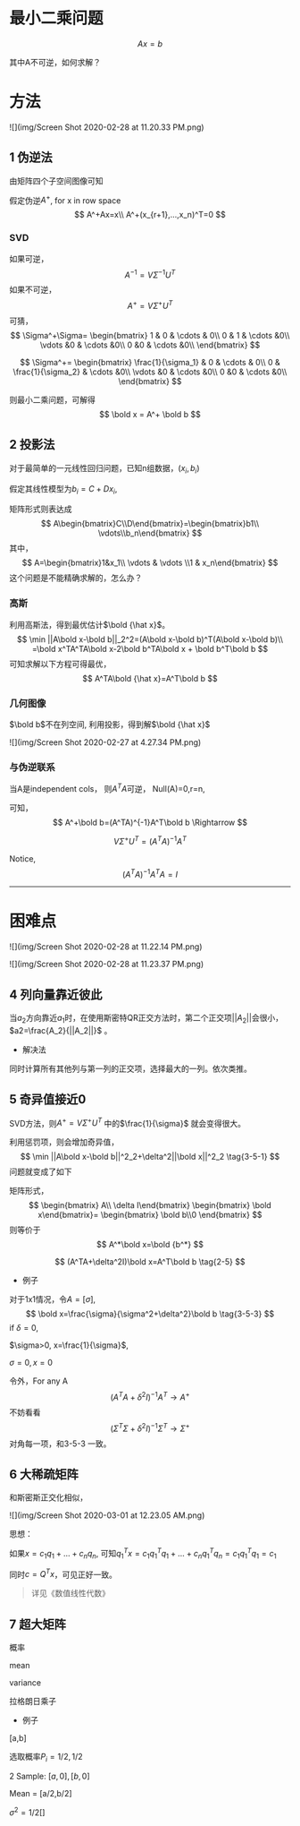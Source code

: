 # 最小二乘问题

$$
Ax=b
$$

其中A不可逆，如何求解？

# 方法

![](img/Screen Shot 2020-02-28 at 11.20.33 PM.png)

## 1 伪逆法

由矩阵四个子空间图像可知

假定伪逆$A^+$, for x in row space
$$
A^+Ax=x\\
A^+(x_{r+1},...,x_n)^T=0
$$

### SVD

如果可逆，
$$
A^{-1}=V\Sigma^{-1}U^T
$$
如果不可逆，
$$
A^+=V\Sigma^+U^T 
$$
可猜，
$$
\Sigma^+\Sigma=
\begin{bmatrix} 1 & 0 & \cdots & 0\\
0 & 1 & \cdots &0\\
\vdots &0 & \cdots &0\\
0 &0 & \cdots &0\\
\end{bmatrix}
$$

$$
\Sigma^+=
\begin{bmatrix} \frac{1}{\sigma_1} & 0 & \cdots & 0\\
0 & \frac{1}{\sigma_2} & \cdots &0\\
\vdots &0 & \cdots &0\\
0 &0 & \cdots &0\\
\end{bmatrix}
$$

则最小二乘问题，可解得
$$
\bold x = A^+ \bold b
$$


## 2 投影法

对于最简单的一元线性回归问题，已知n组数据，$(x_i,b_i)$

假定其线性模型为$b_i = C+Dx_i$, 

矩阵形式则表达成
$$
A\begin{bmatrix}C\\D\end{bmatrix}=\begin{bmatrix}b1\\ \vdots\\b_n\end{bmatrix}
$$
其中，
$$
A=\begin{bmatrix}1&x_1\\ \vdots & \vdots \\1 & x_n\end{bmatrix}
$$
这个问题是不能精确求解的，怎么办？

### 高斯

利用高斯法，得到最优估计$\bold {\hat x}$。
$$
\min ||A\bold x-\bold b||_2^2=(A\bold x-\bold b)^T(A\bold x-\bold b)\\
=\bold x^TA^TA\bold x-2\bold b^TA\bold x + \bold b^T\bold b
$$
可知求解以下方程可得最优，
$$
A^TA\bold {\hat x}=A^T\bold b
$$

### 几何图像

$\bold b$不在列空间, 利用投影，得到解$\bold {\hat x}$

![](img/Screen Shot 2020-02-27 at 4.27.34 PM.png)

### 与伪逆联系

当A是independent cols， 则$A^TA$可逆， Null(A)=0,r=n,

可知，
$$
A^+\bold b=(A^TA)^{-1}A^T\bold b \Rightarrow
$$

$$
V\Sigma^+U^T=(A^TA)^{-1}A^T
$$

Notice,
$$
(A^TA)^{-1}A^TA=I
$$

---

 # 困难点

![](img/Screen Shot 2020-02-28 at 11.22.14 PM.png)

![](img/Screen Shot 2020-02-28 at 11.23.37 PM.png)

 

## 4 列向量靠近彼此

当$a_2$方向靠近$a_1$时，在使用斯密特QR正交方法时，第二个正交项$||A_2||$会很小，$a2=\frac{A_2}{||A_2||}$ 。

- 解决法

同时计算所有其他列与第一列的正交项，选择最大的一列。依次类推。

## 5 奇异值接近0

SVD方法，则$A^+=V\Sigma^+U^T$ 中的$\frac{1}{\sigma}$ 就会变得很大。

利用惩罚项，则会增加奇异值，
$$
\min ||A\bold x-\bold b||^2_2+\delta^2||\bold x||^2_2
\tag{3-5-1}
$$
问题就变成了如下

矩阵形式，
$$
\begin{bmatrix} A\\ \delta I\end{bmatrix}
\begin{bmatrix} \bold x\end{bmatrix}=
\begin{bmatrix} \bold b\\0 \end{bmatrix}
$$
则等价于
$$
A^*\bold x=\bold {b^*}
$$

$$
(A^TA+\delta^2I)\bold x=A^T\bold b
\tag{2-5}
$$

- 例子

对于1x1情况，令$A=[\sigma]$,
$$
\bold x=\frac{\sigma}{\sigma^2+\delta^2}\bold b
\tag{3-5-3}
$$
if $\delta=0$, 

$\sigma>0, x=\frac{1}{\sigma}$,

$\sigma=0, x = 0$

令外，For any A
$$
(A^TA+\delta^2I)^{-1}A^T \to A^+
$$
不妨看看
$$
(\Sigma^T\Sigma+\delta^2I)^{-1}\Sigma^T \to \Sigma^+
$$
对角每一项，和3-5-3 一致。

## 6 大稀疏矩阵

和斯密斯正交化相似，

![](img/Screen Shot 2020-03-01 at 12.23.05 AM.png)

思想：

如果$x=c_1q_1+…+c_nq_n$, 可知$q_1^Tx=c_1q_1^Tq_1+…+c_nq_1^Tq_n=c_1q_1^Tq_1=c_1$

同时$c=Q^Tx$，可见正好一致。

> 详见《数值线性代数》

## 7 超大矩阵

概率

mean

variance

拉格朗日乘子

- 例子

[a,b]

选取概率$P_i=1/2,1/2$

2 Sample: $[a,0],[b,0]$

Mean = [a/2,b/2]

$\sigma^2=1/2[]$
